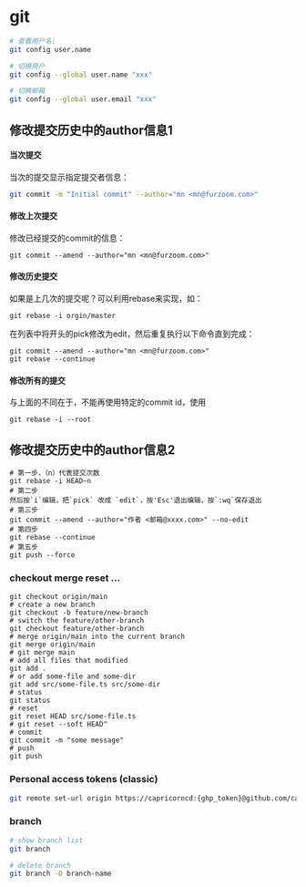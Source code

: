 # git

```bash
# 查看用户名:
git config user.name

# 切换用户
git config --global user.name "xxx"

# 切换邮箱
git config --global user.email "xxx"
```

## 修改提交历史中的author信息1

#### 当次提交
当次的提交显示指定提交者信息：

```bash
git commit -m "Initial commit" --author="mn <mn@furzoom.com>"
```

#### 修改上次提交
修改已经提交的commit的信息：

```shell
git commit --amend --author="mn <mn@furzoom.com>"
```

#### 修改历史提交
如果是上几次的提交呢？可以利用rebase来实现，如：
```shell
git rebase -i orgin/master
```

在列表中将开头的pick修改为edit，然后重复执行以下命令直到完成：

```shell
git commit --amend --author="mn <mn@furzoom.com>"
git rebase --continue
```

#### 修改所有的提交
与上面的不同在于，不能再使用特定的commit id，使用
```shell
git rebase -i --root
```

## 修改提交历史中的author信息2

```shell
# 第一步，（n）代表提交次数
git rebase -i HEAD~n
# 第二步
然后按`i`编辑，把`pick` 改成 `edit`，按'Esc'退出编辑，按`:wq`保存退出
# 第三步
git commit --amend --author="作者 <邮箱@xxxx.com>" --no-edit
# 第四步
git rebase --continue
# 第五步
git push --force
```

### checkout merge reset ...

```shell
git checkout origin/main
# create a new branch
git checkout -b feature/new-branch
# switch the feature/other-branch
git checkout feature/other-branch
# merge origin/main into the current branch
git merge origin/main
# git merge main
# add all files that modified
git add .
# or add some-file and some-dir
git add src/some-file.ts src/some-dir
# status
git status
# reset
git reset HEAD src/some-file.ts
# git reset --soft HEAD^
# commit
git commit -m "some message"
# push
git push
```

### Personal access tokens (classic)

```bash
git remote set-url origin https://capricorncd:{ghp_token}@github.com/capricorncd/repository-name.git
```

### branch

```bash
# show branch list
git branch

# delete branch
git branch -D branch-name
```
